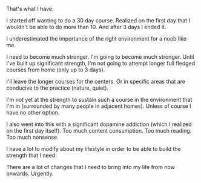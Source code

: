 That's what I have.

I started off wanting to do a 30 day course. Realized on the first day that I wouldn't be able to do more than 10. And after 3 days I ended it.

I underestimated the importance of the right environment for a noob like me.

I need to become much stronger. I'm going to become much stronger.
Until I've built up significant strength, I'm not going to attempt longer full fledged courses from home (only up to 3 days).

I'll leave the longer courses for the centers. Or in specific areas that are conducive to the practice (nature, quiet).

I'm not yet at the strength to sustain such a course in the environment that I'm in (surrounded by many people in adjacent homes). Unless of course I have no other option.

I also went into this with a significant dopamine addiction (which I realized on the first day itself). Too much content consumption. Too much reading. Too much nonsense.

I have a lot to modify about my lifestyle in order to be able to build the strength that I need.

There are a lot of changes that I need to bring into my life from now onwards. Urgently.